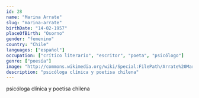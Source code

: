 ```yaml
---
id: 28
name: "Marina Arrate"
slug: "marina-arrate"
birthDate: "14-02-1957"
placeOfBirth: "Osorno"
gender: "femenino"
country: "Chile"
languages: ["español"]
occupation: ["crítico literario", "escritor", "poeta", "psicólogo"]
genre: ["poesía"]
image: "http://commons.wikimedia.org/wiki/Special:FilePath/Arrate%20Marina%20-FILSA%2020171030%20fRF01.jpg"
description: "psicóloga clínica y poetisa chilena"
---
```


psicóloga clínica y poetisa chilena
